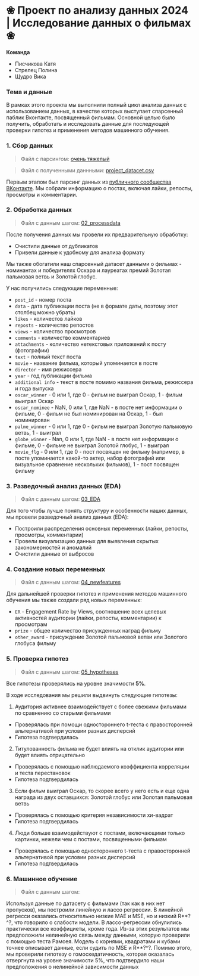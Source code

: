 # ❀ Проект по анализу данных 2024 | Исследование данных о фильмах ❀

**Команда**
* Писчикова Катя
* Стрелец Полина
* Щудро Вика

### Тема и данные

В рамках этого проекта мы выполнили полный цикл анализа данных с использованием данных, в качестве которых выступает спарсенный паблик Вконтакте, посвященный фильмам. Основной целью было получить, обработать и исследовать данные для последующей проверки гипотез и применения методов машинного обучения.

### 1. Сбор данных

> Файл с парсингом: [очень тяжелый](https://drive.google.com/drive/folders/1a4nQloaVLp49sl22Ud_X8bWr6e127oFs?usp=sharing)

> Файл с полученными даннными: [project_datacet.csv](https://github.com/KatyaPischikova/academic-butter-knife/blob/main/info/project_dataset.csv)

Первым этапом был парсинг данных из [публичного сообщества ВКонтакте](https://vk.com/obsessed_with_cinema). Мы собрали информацию о постах, включая лайки, репосты, просмотры и комментарии.

### 2. Обработка данных

> Файл с данным шагом: [02_processdata](https://github.com/KatyaPischikova/academic-butter-knife/blob/main/02_processdata.ipynb)

После получения данных мы провели их предварительную обработку:
  * Очистили данные от дубликатов
  * Привели данные к удобному для анализа формату

Мы также обогатили наш спарсенный датасет данными о фильмах - номинантах и победителях Оскара и лауреатах премий Золотая пальмовая ветвь и Золотой глобус.

У нас получились следующие переменные:
  * `post_id` - номер поста
  * `data` - дата публикации поста (не в формате даты, поэтому этот столбец можно убрать)
  * `likes` - количестов лайков
  * `reposts` - количество репостов
  * `views` - количество просмотров
  * `comments` - количество комментариев
  * `attachments` - количество нетекстовых приложений к посту (фотографии)
  * `text` - полный текст поста
  * `movie` - название фильма, который упоминается в посте
  * `director` - имя режиссера
  * `year` - год публикации фильма
  * `additional info` - текст в посте помимо названия фильма, режиссера и года выпуска
  * `oscar_winner` - 0 или 1, где 0 - фильм не выиграл Оскар, 1 - фильм выиграл Оскар
  * `oscar_nominee` - NaN, 0 или 1, где NaN - в посте нет информации о фильме, 0 - фильм не был номинирован на Оскар, 1 - был номинирован
  * `palme_winner` - 0 или 1, где 0 - фильм не выиграл Золотую пальмовую ветвь, 1 - выиграл
  * `globe_winner` - Nan, 0 или 1, где NaN - в посте нет информации о фильме, 0 - фильме не выиграл Золотой глобус, 1 - выиграл 
  * `movie_flg` - 0 или 1, где 0 - пост посвящен не фильму (например, в посте упоминается какой-то актер, набор фотографий или визуальное сравнение нескольких фильмов), 1 - пост посвящен фильму

### 3. Разведочный анализ данных (EDA)

> Файл с данным шагом:  [03_EDA](https://github.com/KatyaPischikova/academic-butter-knife/blob/main/03_EDA.ipynb)

Для того чтобы лучше понять структуру и особенности наших данных, мы провели разведочный анализ данных (EDA):
  * Построили распределения основных переменных (лайки, репосты, просмотры, комментарии)
  * Провели визуализацию данных для выявления скрытых закономерностей и аномалий
  * Очистили данные от выбросов

### 4. Создание новых переменных

> Файл с данным шагом:  [04_newfeatures](https://github.com/KatyaPischikova/academic-butter-knife/blob/main/04_newfeatures.ipynb)

Для дальнейшей проверки гипотез и применения методов машинного обучения мы также создали ряд новых переменных:
  * `ER` - Engagement Rate by Views, соотношение всех целевых активностей аудитории (лайки, репосты, комментарии) к просмотрам
  * `prize` - общее количество присужденных наград фильму
  * `other_award` - присуждение Золотой пальмовой ветви или Золотого глобуса фильму

### 5. Проверка гипотез

> Файл с данным шагом:  [05_hypotheses](https://github.com/KatyaPischikova/academic-butter-knife/blob/main/05_hypotheses.ipynb)

Все гипотезы проверялись на уровне значимости **5%**.

В ходе исследования мы решили выдвинуть следующие гипотезы:

1. Аудитория активнее взаимодействует с более свежими фильмами по сравнению со старыми фильмами
* Проверялась при помощи одностороннего t-теста с правосторонней альтернативой при условии разных дисперсий
* Гипотеза подтвердилась

2. Титулованность фильма не будет влиять на отклик аудитории или будет влиять отрицательно
* Проверялась с помощью наблюдаемого коэффициента корреляции и теста перестановок
* Гипотеза подтвердилась

3. Если фильм выиграл Оскар, то скорее всего у него есть и еще одна награда из двух оставшихся: Золотой глобус или Золотая пальмовая ветвь
* Проверялась с помощью критерия независимости хи-вадрат
* Гипотеза подтвердилась

4. Люди больше взаимодействуют с постами, включающими только картинки, нежели чем с постами, посвященными фильмам
* Проверялась с помощью одностороннего t-теста с правосторонней альтернативой при условии разных дисперсий
* Гипотеза подтвердилась

### 6. Машинное обучение

> Файл с данным шагом:

Используя данные по датасету с фильмами (так как в них нет пропусков), мы построили линейную и лассо регрессии. В линейной регресси оказались относительно низкие MAE и MSE, но и низкий R**?^?, что говорило о слабости модели.
В лассо-регрессии обнулились практически все коэффициеты, кроме года.
Из-за этих результатов мы предположили нелинейную связь между данными, которую проверили с помощью теста Рамсея. Модель с корнями, квадратами и кубами точнее описывает данные, если судить по MSE и R**?^?. Помимо этого, мы проверили гипотезу о гомоскедатичность, которая оказалась отвергнута на уровне значимости 5%, что подтвердило наши предположения о нелинейной зависимости данных
